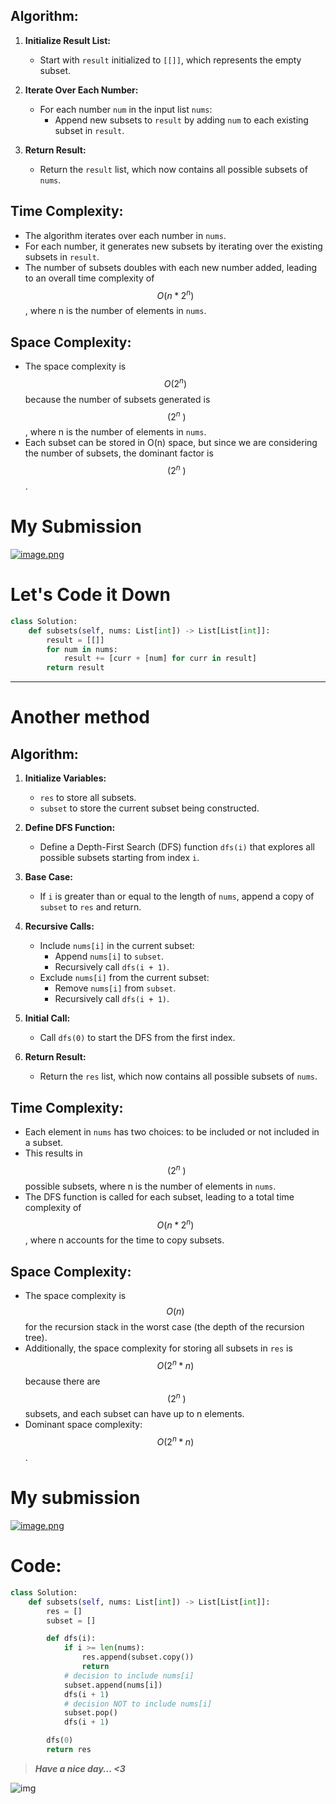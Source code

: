 ## Algorithm:

1. **Initialize Result List:**
   - Start with `result` initialized to `[[]]`, which represents the empty subset.

2. **Iterate Over Each Number:**
   - For each number `num` in the input list `nums`:
     - Append new subsets to `result` by adding `num` to each existing subset in `result`.

3. **Return Result:**
   - Return the `result` list, which now contains all possible subsets of `nums`.

## Time Complexity:
- The algorithm iterates over each number in `nums`.
- For each number, it generates new subsets by iterating over the existing subsets in `result`.
- The number of subsets doubles with each new number added, leading to an overall time complexity of $$O(n * 2^n)$$, where n is the number of elements in `nums`.

## Space Complexity:
- The space complexity is $$O(2^n)$$ because the number of subsets generated is $$\ (2^n\  )$$, where n is the number of elements in `nums`.
- Each subset can be stored in O(n) space, but since we are considering the number of subsets, the dominant factor is$$ \ (2^n\ )$$.
# My Submission
<a href =https://leetcode.com/problems/subsets/submissions/1264510146>![image.png](https://assets.leetcode.com/users/images/bccb8934-8b7c-4463-8a9e-7bef3ce6b17a_1716348916.63176.png)</a>

# Let's Code it Down
```python
class Solution:
    def subsets(self, nums: List[int]) -> List[List[int]]:
        result = [[]]
        for num in nums:
            result += [curr + [num] for curr in result]
        return result
```
---
# Another method
## Algorithm:

1. **Initialize Variables:**
   - `res` to store all subsets.
   - `subset` to store the current subset being constructed.

2. **Define DFS Function:**
   - Define a Depth-First Search (DFS) function `dfs(i)` that explores all possible subsets starting from index `i`.

3. **Base Case:**
   - If `i` is greater than or equal to the length of `nums`, append a copy of `subset` to `res` and return.

4. **Recursive Calls:**
   - Include `nums[i]` in the current subset:
     - Append `nums[i]` to `subset`.
     - Recursively call `dfs(i + 1)`.
   - Exclude `nums[i]` from the current subset:
     - Remove `nums[i]` from `subset`.
     - Recursively call `dfs(i + 1)`.

5. **Initial Call:**
   - Call `dfs(0)` to start the DFS from the first index.

6. **Return Result:**
   - Return the `res` list, which now contains all possible subsets of `nums`.

## Time Complexity:
- Each element in `nums` has two choices: to be included or not included in a subset.
- This results in  $$\ (2^n\ )$$ possible subsets, where n is the number of elements in `nums`.
- The DFS function is called for each subset, leading to a total time complexity of $$O(n * 2^n)$$, where n accounts for the time to copy subsets.

## Space Complexity:
- The space complexity is $$O(n)$$ for the recursion stack in the worst case (the depth of the recursion tree).
- Additionally, the space complexity for storing all subsets in `res` is $$O(2^n * n)$$ because there are $$\ (2^n\ )$$ subsets, and each subset can have up to n elements.
- Dominant space complexity: $$O(2^n * n)$$.
# My submission
<a href= https://leetcode.com/problems/subsets/submissions/1264511457>![image.png](https://assets.leetcode.com/users/images/cf7ea0b9-ddcb-4de4-9e17-645022b56db7_1716348245.3612823.png)
</a>

# Code:
```python
class Solution:
    def subsets(self, nums: List[int]) -> List[List[int]]:
        res = []
        subset = []

        def dfs(i):
            if i >= len(nums):
                res.append(subset.copy())
                return
            # decision to include nums[i]
            subset.append(nums[i])
            dfs(i + 1)
            # decision NOT to include nums[i]
            subset.pop()
            dfs(i + 1)

        dfs(0)
        return res
```
>***Have a nice day... <3***

![img](https://i.imgflip.com/415oth.gif)
